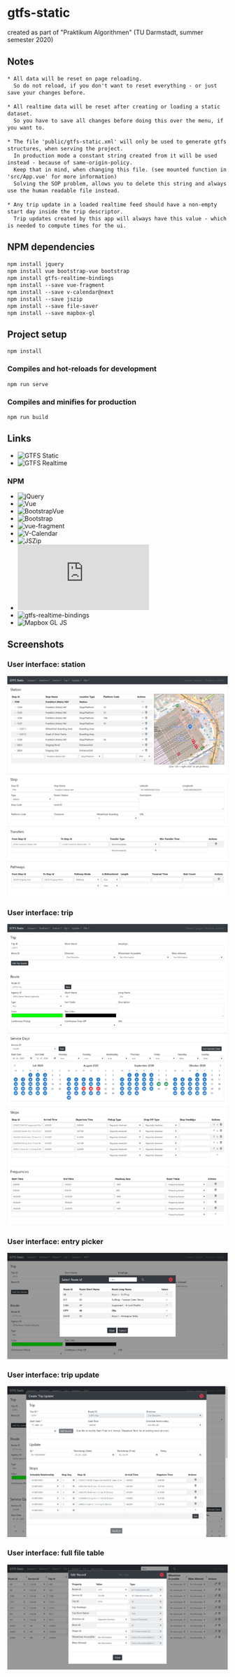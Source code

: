 # gtfs-static
created as part of "Praktikum Algorithmen" (TU Darmstadt, summer semester 2020)

## Notes
```
* All data will be reset on page reloading.
  So do not reload, if you don't want to reset everything - or just save your changes before.

* All realtime data will be reset after creating or loading a static dataset.
  So you have to save all changes before doing this over the menu, if you want to.

* The file 'public/gtfs-static.xml' will only be used to generate gtfs structures, when serving the project.
  In production mode a constant string created from it will be used instead - because of same-origin-policy.
  Keep that in mind, when changing this file. (see mounted function in 'src/App.vue' for more information)
  Solving the SOP problem, allows you to delete this string and always use the human readable file instead.
  
* Any trip update in a loaded realtime feed should have a non-empty start day inside the trip descriptor.
  Trip updates created by this app will always have this value - which is needed to compute times for the ui.
```

## NPM dependencies
```
npm install jquery
npm install vue bootstrap-vue bootstrap
npm install gtfs-realtime-bindings
npm install --save vue-fragment
npm install --save v-calendar@next
npm install --save jszip
npm install --save file-saver
npm install --save mapbox-gl
```

## Project setup
```
npm install
```

### Compiles and hot-reloads for development
```
npm run serve
```

### Compiles and minifies for production
```
npm run build
```


## Links
* ![GTFS Static](https://developers.google.com/transit/gtfs)
* ![GTFS Realtime](https://developers.google.com/transit/gtfs-realtime)

### NPM
* ![jQuery](https://github.com/jquery/jquery)
* ![Vue](https://github.com/vuejs/vue)
* ![BootstrapVue](https://github.com/bootstrap-vue/bootstrap-vue)
* ![Bootstrap](https://github.com/twbs/bootstrap)
* ![vue-fragment](https://github.com/Thunberg087/vue-fragment)
* ![V-Calendar](https://github.com/nathanreyes/v-calendar)
* ![JSZip](https://github.com/Stuk/jszip)
* ![FileSaver](https://github.com/eligrey/FileSaver.js)
* ![gtfs-realtime-bindings](https://github.com/MobilityData/gtfs-realtime-bindings)
* ![Mapbox GL JS](https://github.com/mapbox/mapbox-gl-js)


## Screenshots

### User interface: station
![Screenshot](/screenshots/station.png?raw=true)

### User interface: trip
![Screenshot](/screenshots/trip.png?raw=true)

### User interface: entry picker
![Screenshot](/screenshots/picker.png?raw=true)

### User interface: trip update
![Screenshot](/screenshots/realtime.png?raw=true)

### User interface: full file table
![Screenshot](/screenshots/file.png?raw=true)
